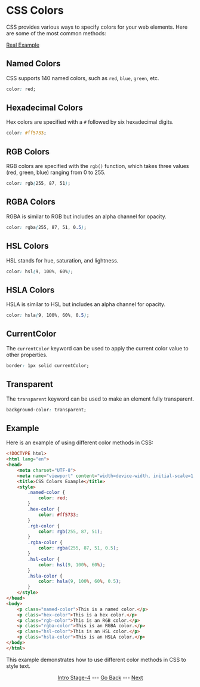 # CSS Colors

CSS provides various ways to specify colors for your web elements. Here are some of the most common methods:

[Real Example](/Stage-4/documents/colors.html)

## Named Colors
CSS supports 140 named colors, such as `red`, `blue`, `green`, etc.

```css
color: red;
```

## Hexadecimal Colors
Hex colors are specified with a `#` followed by six hexadecimal digits.

```css
color: #ff5733;
```

## RGB Colors
RGB colors are specified with the `rgb()` function, which takes three values (red, green, blue) ranging from 0 to 255.

```css
color: rgb(255, 87, 51);
```

## RGBA Colors
RGBA is similar to RGB but includes an alpha channel for opacity.

```css
color: rgba(255, 87, 51, 0.5);
```

## HSL Colors
HSL stands for hue, saturation, and lightness.

```css
color: hsl(9, 100%, 60%);
```

## HSLA Colors
HSLA is similar to HSL but includes an alpha channel for opacity.

```css
color: hsla(9, 100%, 60%, 0.5);
```

## CurrentColor
The `currentColor` keyword can be used to apply the current color value to other properties.

```css
border: 1px solid currentColor;
```

## Transparent
The `transparent` keyword can be used to make an element fully transparent.

```css
background-color: transparent;
```

## Example
Here is an example of using different color methods in CSS:

```html
<!DOCTYPE html>
<html lang="en">
<head>
    <meta charset="UTF-8">
    <meta name="viewport" content="width=device-width, initial-scale=1.0">
    <title>CSS Colors Example</title>
    <style>
        .named-color {
            color: red;
        }
        .hex-color {
            color: #ff5733;
        }
        .rgb-color {
            color: rgb(255, 87, 51);
        }
        .rgba-color {
            color: rgba(255, 87, 51, 0.5);
        }
        .hsl-color {
            color: hsl(9, 100%, 60%);
        }
        .hsla-color {
            color: hsla(9, 100%, 60%, 0.5);
        }
    </style>
</head>
<body>
    <p class="named-color">This is a named color.</p>
    <p class="hex-color">This is a hex color.</p>
    <p class="rgb-color">This is an RGB color.</p>
    <p class="rgba-color">This is an RGBA color.</p>
    <p class="hsl-color">This is an HSL color.</p>
    <p class="hsla-color">This is an HSLA color.</p>
</body>
</html>
```

This example demonstrates how to use different color methods in CSS to style text.

<div align="center">

[Intro Stage-4](/Stage-4/) --- [Go Back](/Stage-4/CSS-Syntax.md)  ---  [Next](/Stage-4/CSS-Properties.md)

</div>